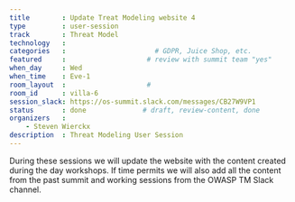 ```yaml
---
title        : Update Treat Modeling website 4
type         : user-session
track        : Threat Model
technology   :
categories   :                      # GDPR, Juice Shop, etc.
featured     :                    # review with summit team "yes"
when_day     : Wed
when_time    : Eve-1
room_layout  :                    #
room_id      : villa-6
session_slack: https://os-summit.slack.com/messages/CB27W9VP1
status       : done              # draft, review-content, done
organizers   :
    - Steven Wierckx
description  : Threat Modeling User Session
---
```


During these sessions we will update the website with the content created during the day workshops.
If time permits we will also add all the content from the past summit and working sessions from the OWASP TM Slack channel.
